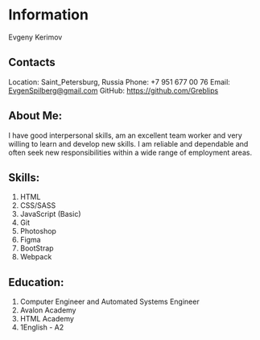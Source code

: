 # **Information**
Evgeny Kerimov
## **Contacts**
Location: Saint_Petersburg, Russia
Phone: +7 951 677 00 76
Email: EvgenSpilberg@gmail.com
GitHub: https://github.com/Greblips
## **About Me:**
I have good interpersonal skills, am an excellent team worker and very willing to learn and develop new skills.
I am reliable and dependable and often seek new responsibilities within a wide range of employment areas.

## **Skills:**
1. HTML
2. CSS/SASS
3. JavaScript (Basic)
4. Git
5. Photoshop
6. Figma
7. BootStrap
8. Webpack


## **Education:**
1. Computer Engineer and Automated Systems Engineer
1. Avalon Academy
1. HTML Academy
1. 1English - A2 